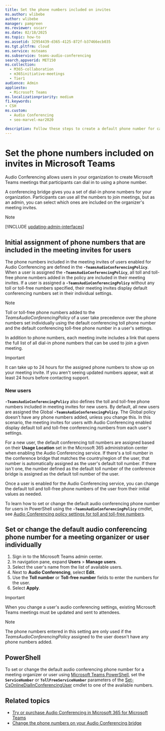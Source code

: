 ```yaml
---
title: Set the phone numbers included on invites
ms.author: wlibebe
author: wlibebe
manager: pamgreen
ms.reviewer: oscarr
ms.date: 02/18/2025
ms.topic: how-to
ms.assetid: 32954439-d365-4125-872f-b37466ecb035
ms.tgt.pltfrm: cloud
ms.service: msteams
ms.subservice: teams-audio-conferencing
search.appverid: MET150
ms.collection: 
  - M365-collaboration
  - m365initiative-meetings
  - Tier1
audience: Admin
appliesto: 
  - Microsoft Teams
ms.localizationpriority: medium
f1.keywords:
- CSH
ms.custom: 
  - Audio Conferencing
  - seo-marvel-mar2020

description: Follow these steps to create a default phone number for callers to join a Microsoft Teams meeting.
---
```


# Set the phone numbers included on invites in Microsoft Teams

Audio Conferencing allows users in your organization to create Microsoft Teams meetings that participants can dial in to using a phone number.

A conferencing bridge gives you a set of dial-in phone numbers for your organization. Participants can use all the numbers to join meetings, but as an admin, you can select which ones are included on the organizer's meeting invites.

> [!NOTE]
> [!INCLUDE [updating-admin-interfaces](includes/updating-admin-interfaces.md)]

## Initial assignment of phone numbers that are included in the meeting invites for users

The phone numbers included in the meeting invites of users enabled for Audio Conferencing are defined in the **`-TeamsAudioConferencingPolicy`**. When a user is assigned the **`-TeamsAudioConferencingPolicy`**, all toll and toll-free phone numbers added in the policy are included in their meeting invites. If a user is assigned a **`-TeamsAudioConferencingPolicy`** without any toll or toll-free numbers specified, their meeting invites display default conferencing numbers set in their individual settings.

> [!NOTE]
> Toll or toll-free phone numbers added to the *TeamsAudioConferencingPolicy* of a user take precedence over the phone numbers set individually using the default conferencing toll phone number and the default conferencing toll-free phone number in a user's settings.

In addition to phone numbers, each meeting invite includes a link that opens the full list of all dial-in phone numbers that can be used to join a given meeting.

> [!IMPORTANT]
> It can take up to 24 hours for the assigned phone numbers to show up on your meeting invite. If you aren't seeing updated numbers appear, wait at least 24 hours before contacting support.

### New users

**`-TeamsAudioConferencingPolicy`** also defines the toll and toll-free phone numbers included in meeting invites for new users. By default, all new users are assigned the Global **`-TeamsAudioConferencingPolicy`**. The Global policy doesn't have any phone numbers added, unless you change this. In this scenario, the meeting invites for users with Audio Conferencing enabled display default toll and toll-free conferencing numbers from each user's settings.

For a new user, the default conferencing toll numbers are assigned based on their **Usage Location** set in the Microsoft 365 administration center when enabling the Audio Conferencing service. If there's a toll number in the conference bridge that matches the country/region of the user, that number is automatically assigned as the user's default toll number. If there isn't one, the number defined as the default toll number of the conference bridge is assigned as the default toll number of the user.  

Once a user is enabled for the Audio Conferencing service, you can change the default toll and toll-free phone numbers of the user from their initial values as needed.

To learn how to set or change the default audio conferencing phone number for users in PowerShell using the **`-TeamsAudioConferencingPolicy`** cmdlet, see [Audio Conferencing policy settings for toll and toll-free numbers](audio-conferencing-toll-free-numbers-policy.md).

## Set or change the default audio conferencing phone number for a meeting organizer or user individually

1. Sign in to the Microsoft Teams admin center.
2. In navigation pane, expand **Users** > **Manage users**.
3. Select the user's name from the list of available users.
4. Next to **Audio Conferencing**, select **Edit**.
5. Use the **Toll number** or **Toll-free number** fields to enter the numbers for the user.
6. Select **Apply**.

> [!IMPORTANT]
> When you change a user's audio conferencing settings, existing Microsoft Teams meetings must be updated and sent to attendees.

> [!NOTE]
> The phone numbers entered in this setting are only used if the *TeamsAudioConferencingPolicy* assigned to the user doesn't have any phone numbers added.

## PowerShell

To set or change the default audio conferencing phone number for a meeting organizer or user using [Microsoft Teams PowerShell](/powershell/module/teams), set the **`ServiceNumber`** or **`TollFreeServiceNumber`** parameters of the [Set-CsOnlineDialInConferencingUser](/powershell/module/teams/set-CsOnlineDialInConferencingUser) cmdlet to one of the available numbers.

## Related topics

- [Try or purchase Audio Conferencing in Microsoft 365 for Microsoft Teams](try-or-purchase-audio-conferencing-in-office-365-for-teams.md)
- [Change the phone numbers on your Audio Conferencing bridge](change-the-phone-numbers-on-your-audio-conferencing-bridge.md)
